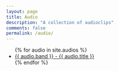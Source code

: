 ```yaml
---
layout: page
title: Audio
description: "A collection of audioclips"
comments: false
permalink: /audio/
---
```

<article>
<ul class="flat">
 {% for audio in site.audios %}
<li><a href="{{ site.url }}{{ audio.audiopath }}" class="no-barba">{{ audio.band }} - {{ audio.title }}</a></li>
{% endfor %}
</ul>
</article>
